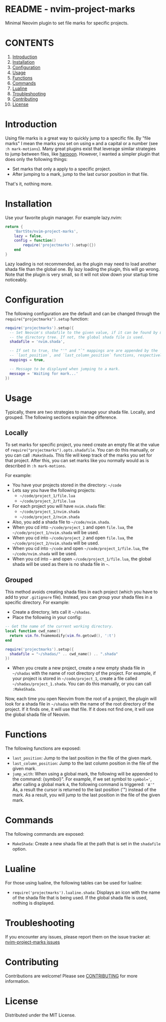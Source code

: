 # README - nvim-project-marks

Minimal Neovim plugin to set file marks for specific projects.

# CONTENTS

1. [Introduction](#introduction)
2. [Installation](#installation)
3. [Configuration](#configuration)
4. [Usage](#usage)
5. [Functions](#functions)
6. [Commands](#commands)
7. [Lualine](#lualine)
8. [Troubleshooting](#troubleshooting)
9. [Contributing](#contributing)
10. [License](#license)

# Introduction

Using file marks is a great way to quickly jump to a specific file. By "file
marks" I mean the marks you set on using `m` and a capital or a number (see `:h
mark-motions`). Many great plugins exist that leverage similar strategies to
jump between files, like [harpoon](https://github.com/ThePrimeagen/harpoon).
However, I wanted a simpler plugin that does only the following things:

- Set marks that only a apply to a specific project.
- After jumping to a mark, jump to the last cursor position in that file.

That's it, nothing more.

# Installation

Use your favorite plugin manager. For example lazy.nvim:

```lua
return {
    'BartSte/nvim-project-marks',
    lazy = false,
    config = function()
        require('projectmarks').setup({})
    end
}
```

Lazy loading is not recommended, as the plugin may need to load another shada
file than the global one. By lazy loading the plugin, this will go wrong. Note
that the plugin is very small, so it will not slow down your startup time
noticeably.

# Configuration

The following configuration are the default and can be changed through the
`require("projectmarks").setup` function:

```lua
require('projectmarks').setup({
  -- Set Neovim's shadafile to the given value, if it can be found by moving up
  -- the directory tree. If not, the global shada file is used.
  shadafile = 'nvim.shada',

  -- If set to true, the "'" and "`" mappings are are appended by the
  -- `last_position`, and `last_column_position` functions, respectively
  mappings = true,

  -- Message to be displayed when jumping to a mark.
  message = 'Waiting for mark...'
})
```

# Usage

Typically, there are two strategies to manage your shada file. Locally, and
grouped. The following sections explain the difference.

## Locally

To set marks for specific project, you need create an empty file at the value of
`require("projectmarks").opts.shadafile`. You can do this manually, or
you can call `:MakeShada`. This file will keep track of the marks you set for
that project. After this, you can set marks like you normally would as is
described in `:h mark-motions`.

For example:

- You have your projects stored in the directory: `~/code`
- Lets say you have the following projects:
  - `~/code/project_1/file.lua`
  - `~/code/project_2/file.lua`
- For each project you will have `nvim.shada` file:
  - `~/code/project_1/nvim.shada`
  - `~/code/project_2/nvim.shada`
- Also, you add a shada file to `~/code/nvim.shada`.
- When you cd into `~/code/project_1` and open `file.lua`, the
  `~/code/project_1/nvim.shada` will be used.
- When you cd into `~/code/project_2` and open `file.lua`, the
  `~/code/project_2/nvim.shada` will be used.
- When you cd into `~/code` and open `~/code/project_1/file.lua`, the
  `~/code/nvim.shada` will be used.
- When you cd into `~` and open `~/code/project_1/file.lua`, the global shada
  will be used as there is no shada file in `~`.

## Grouped

This method avoids creating shada files in each project (which you have to add
to your `.gitignore` file). Instead, you can group your shada files in a
specific directory. For example:

- Create a directory, lets call it `~/shadas`.
- Place the following in your config:

```lua
-- Get the name of the current working directory.
local function cwd_name()
  return vim.fn.fnamemodify(vim.fn.getcwd(), ':t')
end

require('projectmarks').setup({
  shadafile = "~/shadas/" .. cwd_name() .. ".shada"
})
```

- When you create a new project, create a new empty shada file in `~/shadas`
  with the name of root directory of the project. For example, if your project
  is stored in `~/code/project_1`, create a file called
  `~/shadas/project_1.shada`. You can do this manually, or you can call
  `:MakeShada`.

Now, each time you open Neovim from the root of a project, the plugin will look
for a shada file in `~/shadas` with the name of the root directory of the
project. If it finds one, it will use that file. If it does not find one, it
will use the global shada file of Neovim.

# Functions

The following functions are exposed:

- `last_position`: Jump to the last position in the file of the given mark.
- `last_column_position`: Jump to the last column position in the file of the
  given mark.
- `jump_with`: When using a global mark, the following will be appended to the
  command: {symbol}". For example, if we set symbol to `symbol='`, after calling
  a global mark `A`, the following command is triggered: `'A'"` As, a result the
  cursor is returned to the last position ('") instead of the mark. As a result,
  you will jump to the last position in the file of the given mark.

# Commands

The following commands are exposed:

- `MakeShada`: Create a new shada file at the path that is set in the `shadafile`
  option.

# Lualine

For those using lualine, the following tables can be used for lualine:

- `require('projectmarks').lualine.shada`: Displays an icon with the name of the
  shada file that is being used. If the global shada file is used, nothing is
  displayed.

# Troubleshooting

If you encounter any issues, please report them on the issue tracker at:
[nvim-project-marks issues](https://github.com/BartSte/nvim-project-marks/issues)

# Contributing

Contributions are welcome! Please see [CONTRIBUTING](./CONTRIBUTING.md) for
more information.

# License

Distributed under the MIT License.
